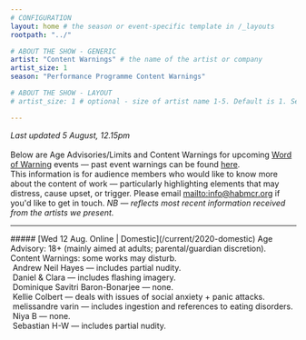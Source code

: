 ```yaml
---
# CONFIGURATION
layout: home # the season or event-specific template in /_layouts
rootpath: "../"

# ABOUT THE SHOW - GENERIC
artist: "Content Warnings" # the name of the artist or company
artist_size: 1
season: "Performance Programme Content Warnings"

# ABOUT THE SHOW - LAYOUT
# artist_size: 1 # optional - size of artist name 1-5. Default is 1. Set longer names to lower values

---
```

*Last updated 5 August, 12.15pm*<br><br>Below are Age Advisories/Limits and Content Warnings for upcoming [Word of Warning](/) events — past event warnings can be found [here](/archive/warnings).<br>This information is for audience members who would like to know more about the content of work — particularly highlighting elements that may distress, cause upset, or trigger. Please email <mailto:info@habmcr.org> if you'd like to get in touch. *NB — reflects most recent information received from the artists we present.*         
<hr>         
##### [Wed 12 Aug. Online | Domestic](/current/2020-domestic)        
Age Advisory: 18+ (mainly aimed at adults; parental/guardian discretion).        
Content Warnings: some works may disturb.<br>&nbsp;Andrew Neil Hayes — includes partial nudity.<br>&nbsp;Daniel & Clara — includes flashing imagery.<br>&nbsp;Dominique Savitri Baron-Bonarjee — none.<br>&nbsp;Kellie Colbert — deals with issues of social anxiety + panic attacks.<br>&nbsp;melissandre varin — includes ingestion and references to eating disorders.<br>&nbsp;Niya B — none.<br>&nbsp;Sebastian H-W — includes partial nudity.

